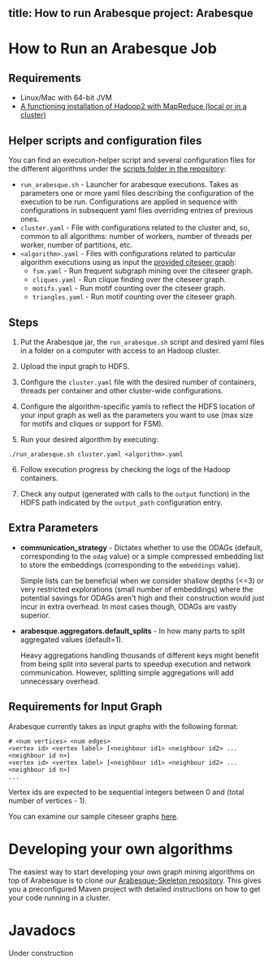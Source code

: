 title: How to run Arabesque
project: Arabesque
---
# How to Run an Arabesque Job

## Requirements

* Linux/Mac with 64-bit JVM
* [A functioning installation of Hadoop2 with MapReduce (local or in a cluster)](http://www.alexjf.net/blog/distributed-systems/hadoop-yarn-installation-definitive-guide/)

## Helper scripts and configuration files
You can find an execution-helper script and several configuration files for the different algorithms under the [scripts
folder in the repository](https://github.com/Qatar-Computing-Research-Institute/Arabesque/tree/master/scripts):

* `run_arabesque.sh` - Launcher for arabesque executions. Takes as parameters one or more yaml files describing the configuration of the execution to be run. Configurations are applied in sequence with configurations in subsequent yaml files overriding entries of previous ones.
* `cluster.yaml` - File with configurations related to the cluster and, so, common to all algorithms: number of workers, number of threads per worker, number of partitions, etc.
* `<algorithm>.yaml` - Files with configurations related to particular algorithm executions using as input the [provided citeseer graph](https://github.com/Qatar-Computing-Research-Institute/Arabesque/tree/master/data):
  * `fsm.yaml` - Run frequent subgraph mining over the citeseer graph.
  * `cliques.yaml` - Run clique finding over the citeseer graph.
  * `motifs.yaml` - Run motif counting over the citeseer graph.
  * `triangles.yaml` - Run motif counting over the citeseer graph.


## Steps
1. Put the Arabesque jar, the `run_arabesque.sh` script and desired yaml files in a folder on a computer with access to an Hadoop cluster. 

2. Upload the input graph to HDFS.

3. Configure the `cluster.yaml` file with the desired number of containers, threads per container and other cluster-wide configurations.

4. Configure the algorithm-specific yamls to reflect the HDFS location of your input graph as well as the parameters you want to use (max size for motifs and cliques or support for FSM).

5. Run your desired algorithm by executing:

  ```
  ./run_arabesque.sh cluster.yaml <algorithm>.yaml
  ```

6. Follow execution progress by checking the logs of the Hadoop containers.

7. Check any output (generated with calls to the `output` function) in the HDFS path indicated by the `output_path` configuration entry.

## Extra Parameters
* **communication_strategy** - Dictates whether to use the ODAGs (default, corresponding to the `odag` value) or a simple compressed embedding list to store the embeddings (corresponding to the `embeddings` value). 

  Simple lists can be beneficial when we consider shallow depths (<=3) or very restricted explorations (small number of embeddings) where the potential savings for ODAGs aren't high and their construction would just incur in extra overhead. In most cases though, ODAGs are vastly superior. 

* **arabesque.aggregators.default_splits** - In how many parts to split aggregated values (default=1).

  Heavy aggregations handling thousands of different keys might benefit from being split into several parts to speedup execution and network communication. However, splitting simple aggregations will add unnecessary overhead.

## Requirements for Input Graph
Arabesque currently takes as input graphs with the following format:

```
# <num vertices> <num edges>
<vertex id> <vertex label> [<neighbour id1> <neighbour id2> ... <neighbour id n>]
<vertex id> <vertex label> [<neighbour id1> <neighbour id2> ... <neighbour id n>]
...
```

Vertex ids are expected to be sequential integers between 0 and (total number of vertices - 1).

You can examine our sample citeseer graphs [here](https://github.com/Qatar-Computing-Research-Institute/Arabesque/tree/master/data).

# Developing your own algorithms
The easiest way to start developing your own graph mining algorithms on top of Arabesque is to clone our [Arabesque-Skeleton repository](https://github.com/Qatar-Computing-Research-Institute/Arabesque-Skeleton). This gives you a preconfigured Maven project with detailed instructions on how to get your code running in a cluster.

# Javadocs
Under construction

[cliques]:https://en.wikipedia.org/wiki/Clique_problem
[motifs]:https://en.wikipedia.org/wiki/Network_motif
